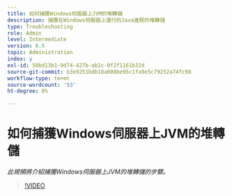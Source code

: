 ```yaml
---
title: 如何捕獲Windows伺服器上JVM的堆轉儲
description: 捕獲在Windows伺服器上運行的Java進程的堆轉儲
type: Troubleshooting
role: Admin
level: Intermediate
version: 6.5
topic: Administration
index: y
exl-id: 50bd13b1-9d74-427b-ab2c-0f2f1161b32d
source-git-commit: b3e9251bdb18a008be95c1fa9e5c79252a74fc98
workflow-type: tm+mt
source-wordcount: '53'
ht-degree: 0%

---
```


# 如何捕獲Windows伺服器上JVM的堆轉儲

*此視頻將介紹捕獲Windows伺服器上JVM的堆轉儲的步驟。*

>[!VIDEO](https://video.tv.adobe.com/v/335490?quality=12&learn=on)
